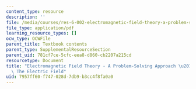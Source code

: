 ```yaml
---
content_type: resource
description: ''
file: /media/courses/res-6-002-electromagnetic-field-theory-a-problem-solving-approach-spring-2008/7957ff60f747028d7db9b3cc4f8fa0a0_MITRES_6_002S08_chapter2.pdf
file_type: application/pdf
learning_resource_types: []
ocw_type: OCWFile
parent_title: Textbook contents
parent_type: SupplementalResourceSection
parent_uid: 781cf7ce-5cfc-eea8-d860-cb2207a215cd
resourcetype: Document
title: "Electromagnetic Field Theory - A Problem-Solving Approach \u2013 Chapter 2:\
  \ The Electric Field"
uid: 7957ff60-f747-028d-7db9-b3cc4f8fa0a0
---
```

